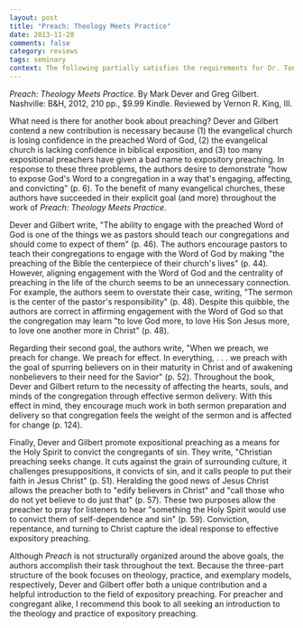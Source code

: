 ```yaml
---
layout: post
title: "Preach: Theology Meets Practice"
date: 2013-11-20
comments: false
category: reviews
tags: seminary
context: The following partially satisfies the requirements for Dr. Tony Merida's Bible Exposition class at Southeastern Baptist Theological Seminary.
---
```


*Preach: Theology Meets Practice*. By Mark Dever and Greg Gilbert. Nashville: B&H, 2012, 210 pp., $9.99 Kindle. Reviewed by Vernon R. King, III.

What need is there for another book about preaching? Dever and Gilbert contend a new contribution is necessary because (1) the evangelical church is losing confidence in the preached Word of God, (2) the evangelical church is lacking confidence in biblical exposition, and (3) too many expositional preachers have given a bad name to expository preaching. In response to these three problems, the authors desire to demonstrate "how to expose God's Word to a congregation in a way that's engaging, affecting, and convicting" (p. 6). To the benefit of many evangelical churches, these authors have succeeded in their explicit goal (and more) throughout the work of *Preach: Theology Meets Practice*.

Dever and Gilbert write, "The ability to engage with the preached Word of God is one of the things we as pastors should teach our congregations and should come to expect of them" (p. 46). The authors encourage pastors to teach their congregations to engage with the Word of God by making "the preaching of the Bible the centerpiece of their church's lives" (p. 44). However, aligning engagement with the Word of God and the centrality of preaching in the life of the church seems to be an unnecessary connection. For example, the authors seem to overstate their case, writing, "The sermon is the center of the pastor's responsibility" (p. 48). Despite this quibble, the authors are correct in affirming engagement with the Word of God so that the congregation may learn "to love God more, to love His Son Jesus more, to love one another more in Christ" (p. 48).

Regarding their second goal, the authors write, "When we preach, we preach for change. We preach for effect. In everything, . . . we preach with the goal of spurring believers on in their maturity in Christ and of awakening nonbelievers to their need for the Savior" (p. 52). Throughout the book, Dever and Gilbert return to the necessity of affecting the hearts, souls, and minds of the congregation through effective sermon delivery. With this effect in mind, they encourage much work in both sermon preparation and delivery so that congregation feels the weight of the sermon and is affected for change (p. 124).

Finally, Dever and Gilbert promote expositional preaching as a means for the Holy Spirit to convict the congregants of sin. They write, "Christian preaching seeks change. It cuts against the grain of surrounding culture, it challenges presuppositions, it convicts of sin, and it calls people to put their faith in Jesus Christ" (p. 51). Heralding the good news of Jesus Christ allows the preacher both to "edify believers in Christ" and "call those who do not yet believe to do just that" (p. 57). These two purposes allow the preacher to pray for listeners to hear "something the Holy Spirit would use to convict them of self-dependence and sin" (p. 59). Conviction, repentance, and turning to Christ capture the ideal response to effective expository preaching.

Although *Preach* is not structurally organized around the above goals, the authors accomplish their task throughout the text. Because the three-part structure of the book focuses on theology, practice, and exemplary models, respectively, Dever and Gilbert offer both a unique contribution and a helpful introduction to the field of expository preaching. For preacher and congregant alike, I recommend this book to all seeking an introduction to the theology and practice of expository preaching.
